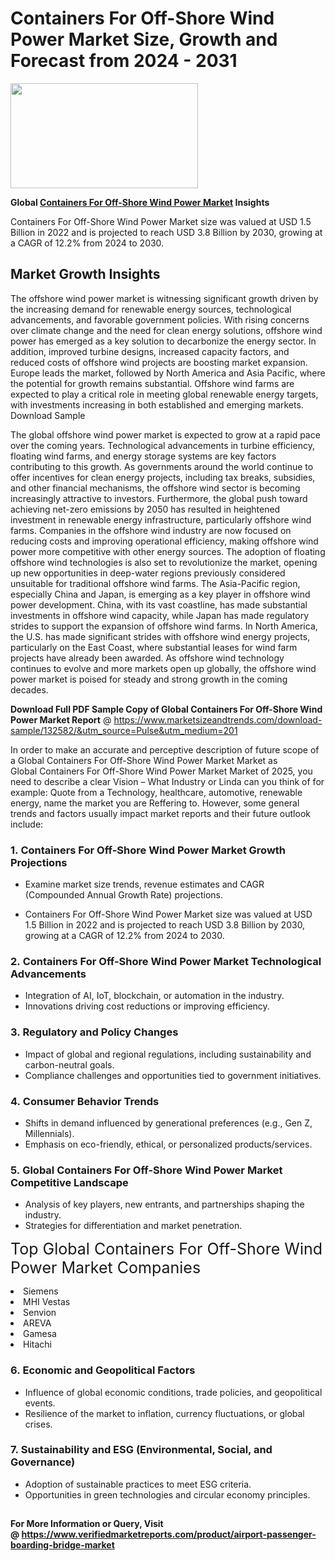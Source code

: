 <H1>Containers For Off-Shore Wind Power Market Size, Growth and Forecast from 2024 - 2031</H1><img class="aligncenter size-medium wp-image-584254" src="https://thirdeyenews.in/wp-content/uploads/2024/09/Global-Market-Research-300x168.jpeg" alt="" width="300" height="168" /><p><strong>Global&nbsp;<a href="https://www.marketsizeandtrends.com/download-sample/132582/&amp;utm_source=Pulse&amp;utm_medium=201">Containers For Off-Shore Wind Power Market</a> Insights</strong></p><p>Containers For Off-Shore Wind Power Market size was valued at USD 1.5 Billion in 2022 and is projected to reach USD 3.8 Billion by 2030, growing at a CAGR of 12.2% from 2024 to 2030.</p><p><h2>Market Growth Insights</h2> <p>The offshore wind power market is witnessing significant growth driven by the increasing demand for renewable energy sources, technological advancements, and favorable government policies. With rising concerns over climate change and the need for clean energy solutions, offshore wind power has emerged as a key solution to decarbonize the energy sector. In addition, improved turbine designs, increased capacity factors, and reduced costs of offshore wind projects are boosting market expansion. Europe leads the market, followed by North America and Asia Pacific, where the potential for growth remains substantial. Offshore wind farms are expected to play a critical role in meeting global renewable energy targets, with investments increasing in both established and emerging markets. Download Sample</p> <p>The global offshore wind power market is expected to grow at a rapid pace over the coming years. Technological advancements in turbine efficiency, floating wind farms, and energy storage systems are key factors contributing to this growth. As governments around the world continue to offer incentives for clean energy projects, including tax breaks, subsidies, and other financial mechanisms, the offshore wind sector is becoming increasingly attractive to investors. Furthermore, the global push toward achieving net-zero emissions by 2050 has resulted in heightened investment in renewable energy infrastructure, particularly offshore wind farms. Companies in the offshore wind industry are now focused on reducing costs and improving operational efficiency, making offshore wind power more competitive with other energy sources. The adoption of floating offshore wind technologies is also set to revolutionize the market, opening up new opportunities in deep-water regions previously considered unsuitable for traditional offshore wind farms. The Asia-Pacific region, especially China and Japan, is emerging as a key player in offshore wind power development. China, with its vast coastline, has made substantial investments in offshore wind capacity, while Japan has made regulatory strides to support the expansion of offshore wind farms. In North America, the U.S. has made significant strides with offshore wind energy projects, particularly on the East Coast, where substantial leases for wind farm projects have already been awarded. As offshore wind technology continues to evolve and more markets open up globally, the offshore wind power market is poised for steady and strong growth in the coming decades. </p><p><span class=""><strong>Download Full PDF Sample Copy of Global Containers For Off-Shore Wind Power Market Report</strong> @ <a href="https://www.marketsizeandtrends.com/download-sample/132582/&amp;utm_source=Pulse&amp;utm_medium=201" target="_blank">https://www.marketsizeandtrends.com/download-sample/132582/&amp;utm_source=Pulse&amp;utm_medium=201</a></span></p><p>In order to make an accurate and perceptive description of future scope of a Global&nbsp;Containers For Off-Shore Wind Power Market Market as Global&nbsp;Containers For Off-Shore Wind Power Market Market of 2025, you need to describe a clear Vision &ndash; What Industry or Linda can you think of for example: Quote from a Technology, healthcare, automotive, renewable energy, name the market you are Reffering to. However, some general trends and factors usually impact market reports and their future outlook include:</p><h3>1.&nbsp;<strong>Containers For Off-Shore Wind Power Market Growth Projections</strong></h3><ul><li>Examine market size trends, revenue estimates and CAGR (Compounded Annual Growth Rate) projections.</li><li><p>Containers For Off-Shore Wind Power Market size was valued at USD 1.5 Billion in 2022 and is projected to reach USD 3.8 Billion by 2030, growing at a CAGR of 12.2% from 2024 to 2030.</p></li></ul><h3>2.&nbsp;<strong>Containers For Off-Shore Wind Power Market Technological Advancements</strong></h3><ul><li>Integration of AI, IoT, blockchain, or automation in the industry.</li><li>Innovations driving cost reductions or improving efficiency.</li></ul><h3>3.&nbsp;<strong>Regulatory and Policy Changes</strong></h3><ul><li>Impact of global and regional regulations, including sustainability and carbon-neutral goals.</li><li>Compliance challenges and opportunities tied to government initiatives.</li></ul><h3>4.&nbsp;<strong>Consumer Behavior Trends</strong></h3><ul><li>Shifts in demand influenced by generational preferences (e.g., Gen Z, Millennials).</li><li>Emphasis on eco-friendly, ethical, or personalized products/services.</li></ul><h3>5.&nbsp;<strong>Global Containers For Off-Shore Wind Power Market Competitive Landscape</strong></h3><ul><li>Analysis of key players, new entrants, and partnerships shaping the industry.</li><li>Strategies for differentiation and market penetration.</li></ul><p data-pm-slice="1 1 []"><span style="color: inherit; font-family: inherit; font-size: 25px;">Top Global Containers For Off-Shore Wind Power Market Companies</span></p><div class="" data-test-id=""><p><li>Siemens</li><li> MHI Vestas</li><li> Senvion</li><li> AREVA</li><li> Gamesa</li><li> Hitachi</li></p></div><h3>6.&nbsp;<strong>Economic and Geopolitical Factors</strong></h3><ul><li>Influence of global economic conditions, trade policies, and geopolitical events.</li><li>Resilience of the market to inflation, currency fluctuations, or global crises.</li></ul><h3>7.&nbsp;<strong>Sustainability and ESG (Environmental, Social, and Governance)</strong></h3><ul><li>Adoption of sustainable practices to meet ESG criteria.</li><li>Opportunities in green technologies and circular economy principles.</li></ul><h2><strong style="font-size: 14px;">For More Information or Query, Visit @&nbsp;</strong><a style="background-color: #ffffff; font-size: 14px;" href="https://www.marketsizeandtrends.com/report/containers-for-off-shore-wind-power-market/" target="_blank">https://www.verifiedmarketreports.com/product/airport-passenger-boarding-bridge-market</a></h2>
